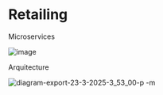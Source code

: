 # Retailing

Microservices

![image](https://github.com/user-attachments/assets/2c8bdf4f-5b78-421e-91f4-fcfe2497a431)

Arquitecture

![diagram-export-23-3-2025-3_53_00-p -m](https://github.com/user-attachments/assets/4c8fe9a8-4d3c-4646-85b5-ff6a9c0f84a4)
